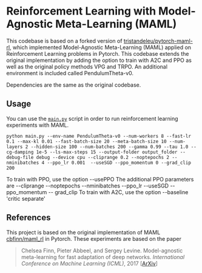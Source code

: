 # Reinforcement Learning with Model-Agnostic Meta-Learning (MAML)

This codebase is based on a forked version of [tristandeleu/pytorch-maml-rl](https://github.com/tristandeleu/pytorch-maml-rl), which implemented Model-Agnostic Meta-Learning (MAML) applied on Reinforcement Learning problems in Pytorch. This codebase extends the original implementation by adding the option to train with A2C and PPO as well as the original policy methods VPG and TRPO. An additional environment is included called PendulumTheta-v0.

Dependencies are the same as the original codebase.

## Usage
You can use the [`main.py`](main.py) script in order to run reinforcement learning experiments with MAML.
```
python main.py --env-name PendulumTheta-v0 --num-workers 8 --fast-lr 0.1 --max-kl 0.01 --fast-batch-size 20 --meta-batch-size 10 --num-layers 2 --hidden-size 100 --num-batches 200 --gamma 0.99 --tau 1.0 --cg-damping 1e-5 --ls-max-steps 15 --output-folder output_folder --debug-file debug --device cpu --cliprange 0.2 --noptepochs 2 --nminibatches 4 --ppo_lr 0.001  --useSGD --ppo_momentum 0 --grad_clip 200
```

To train with PPO, use the option --usePPO
The additional PPO parameters are --cliprange --noptepochs --nminibatches --ppo_lr --useSGD --ppo_momentum -- grad_clip
To train with A2C, use the option --baseline 'critic separate'

## References
This project is based on the original implementation of MAML [cbfinn/maml_rl](https://github.com/cbfinn/maml_rl/) in Pytorch. These experiments are based on the paper
> Chelsea Finn, Pieter Abbeel, and Sergey Levine. Model-agnostic meta-learning for fast adaptation of deep
networks. _International Conference on Machine Learning (ICML)_, 2017 [[ArXiv](https://arxiv.org/abs/1703.03400)]
